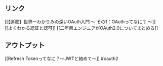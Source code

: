 ## リンク
[[【連載】世界一わかりみの深いOAuth入門 〜 その1：OAuthってなに？ 〜]]
[[よくわかる認証と認可]]
[[二年目エンジニアがOAuth2.0についてまとめる]]
## アウトプット
[[Refresh Tokenってなに？〜JWTと絡めて〜]]
#oauth2 